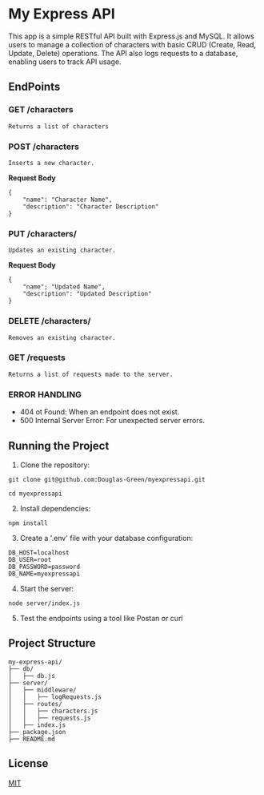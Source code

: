 
# My Express API

This app is a simple RESTful API built with Express.js and MySQL. It allows users to manage a collection of characters with basic CRUD (Create, Read, Update, Delete) operations. The API also logs requests to a database, enabling users to track API usage.


## EndPoints

### GET /characters
    Returns a list of characters

### POST /characters
    Inserts a new character.
**Request Body**
```
{ 
    "name": "Character Name",
    "description": "Character Description"
}
```

### PUT /characters/
    Updates an existing character.
**Request Body**
```
{
    "name"; "Updated Name",
    "description": "Updated Description"
}
```
### DELETE /characters/
    Removes an existing character.


### GET /requests
    Returns a list of requests made to the server.

### ERROR HANDLING
- 404 ot Found: When an endpoint does not exist.
- 500 Internal Server Error: For unexpected server errors.
## Running the Project

1. Clone the repository:
```
git clone git@github.com:Douglas-Green/myexpressapi.git

cd myexpressapi
```
2. Install dependencies:
```
npm install
```
3. Create a '.env' file with your database configuration:
```
DB_HOST=localhost
DB_USER=root
DB_PASSWORD=password
DB_NAME=myexpressapi
```
4. Start the server:
```
node server/index.js
```
5. Test the endpoints using a tool like Postan or curl


## Project Structure
```
my-express-api/
├── db/
│   ├── db.js
├── server/
│   ├── middleware/
│   │   ├── logRequests.js
│   ├── routes/
│   │   ├── characters.js
│   │   ├── requests.js
│   ├── index.js
├── package.json
├── README.md
```
## License

[MIT](https://choosealicense.com/licenses/mit/)

